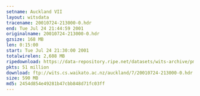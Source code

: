 ```yaml
---
setname: Auckland VII
layout: witsdata
tracename: 20010724-213000-0.hdr
end: Tue Jul 24 21:44:59 2001
originalname: 20010724-213000-0.hdr
gzsize: 168 MB
len: 0:15:00
start: Tue Jul 24 21:30:00 2001
totalwirelen: 2,608 MB
ripedownload: https://data-repository.ripe.net/datasets/wits-archive/pma/long/auck/7//20010724-213000-0.hdr.gz
pkts: 51 million
download: ftp://wits.cs.waikato.ac.nz/auckland/7/20010724-213000-0.hdr.gz
size: 590 MB
md5: 2454d854e49281b47cbb848d71fc03ff
---
```

